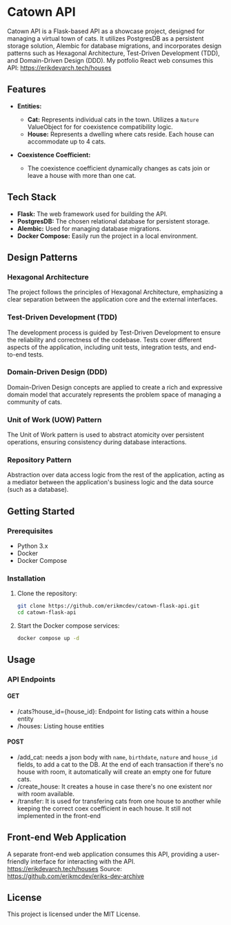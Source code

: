 # Catown API

Catown API is a Flask-based API as a showcase project, designed for managing a virtual town of cats. It utilizes PostgresDB as a persistent storage solution, Alembic for database migrations, and incorporates design patterns such as Hexagonal Architecture, Test-Driven Development (TDD), and Domain-Driven Design (DDD). My potfolio React web consumes this API: https://erikdevarch.tech/houses

## Features

- **Entities:**
  - **Cat:** Represents individual cats in the town. Utilizes a `Nature` ValueObject for for coexistence compatibility logic.
  - **House:** Represents a dwelling where cats reside. Each house can accommodate up to 4 cats.
  
- **Coexistence Coefficient:**
  - The coexistence coefficient dynamically changes as cats join or leave a house with more than one cat.

## Tech Stack

- **Flask:** The web framework used for building the API.
- **PostgresDB:** The chosen relational database for persistent storage.
- **Alembic:** Used for managing database migrations.
- **Docker Compose:** Easily run the project in a local environment.

## Design Patterns

### Hexagonal Architecture

The project follows the principles of Hexagonal Architecture, emphasizing a clear separation between the application core and the external interfaces.

### Test-Driven Development (TDD)

The development process is guided by Test-Driven Development to ensure the reliability and correctness of the codebase. Tests cover different aspects of the application, including unit tests, integration tests, and end-to-end tests.

### Domain-Driven Design (DDD)

Domain-Driven Design concepts are applied to create a rich and expressive domain model that accurately represents the problem space of managing a community of cats.

### Unit of Work (UOW) Pattern

The Unit of Work pattern is used to abstract atomicity over persistent operations, ensuring consistency during database interactions.

### Repository Pattern

Abstraction over data access logic from the rest of the application, acting as a mediator between the application's business logic and the data source (such as a database).

## Getting Started

### Prerequisites

- Python 3.x
- Docker
- Docker Compose

### Installation

1. Clone the repository:

   ```bash
   git clone https://github.com/erikmcdev/catown-flask-api.git
   cd catown-flask-api
   ```
   
2. Start the Docker compose services:

   ```bash
   docker compose up -d
   ```
## Usage
### API Endpoints
#### GET
 - /cats?house_id={house_id}: Endpoint for listing cats within a house entity
 - /houses: Listing house entities
#### POST
 - /add_cat: needs a json body with `name`, `birthdate`, `nature` and `house_id` fields, to add a cat to the DB. At the end of each transaction if there's no house with room, it automatically will create an empty one for future cats.
 - /create_house: It creates a house in case there's no one existent nor with room available.
 - /transfer: It is used for transfering cats from one house to another while keeping the correct coex coefficient in each house. It still not implemented in the front-end

## Front-end Web Application
A separate front-end web application consumes this API, providing a user-friendly interface for interacting with the API. https://erikdevarch.tech/houses
Source: https://github.com/erikmcdev/eriks-dev-archive

## License
This project is licensed under the MIT License.